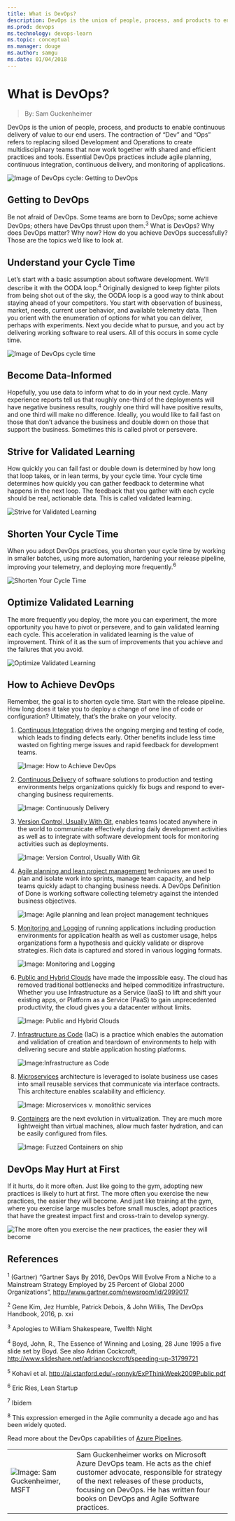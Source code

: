 ```yaml
---
title: What is DevOps?
description: DevOps is the union of people, process, and products to enable continuous delivery of value to our end users.
ms.prod: devops
ms.technology: devops-learn
ms.topic: conceptual
ms.manager: douge
ms.author: samgu
ms.date: 01/04/2018
---
```


# What is DevOps?

> By: Sam Guckenheimer

DevOps is the union of people, process, and products to enable continuous delivery of value to our end users. The contraction of “Dev” and “Ops” refers to replacing siloed Development and Operations to create multidisciplinary teams that now work together with shared and efficient practices and tools. Essential DevOps practices include agile planning, continuous integration, continuous delivery, and monitoring of applications.

![Image of DevOps cycle: Getting to DevOps](_img/devops-cycle.png)

## Getting to DevOps

Be not afraid of DevOps. Some teams are born to DevOps; some achieve DevOps; others have DevOps thrust upon them.<sup>3</sup> What is DevOps? Why does DevOps matter? Why now? How do you achieve DevOps successfully? Those are the topics we’d like to look at.

## Understand your Cycle Time

Let’s start with a basic assumption about software development. We’ll describe it with the OODA loop.<sup>4</sup> Originally designed to keep fighter pilots from being shot out of the sky, the OODA loop is a good way to think about staying ahead of your competitors. You start with observation of business, market, needs, current user behavior, and available telemetry data. Then you orient with the enumeration of options for what you can deliver, perhaps with experiments. Next you decide what to pursue, and you act by delivering working software to real users. All of this occurs in some cycle time.

![Image of DevOps cycle time](_img/devops-road.png)

## Become Data-Informed

Hopefully, you use data to inform what to do in your next cycle. Many experience reports tell us that roughly one-third of the deployments will have negative business results, roughly one third will have positive results, and one third will make no difference. Ideally, you would like to fail fast on those that don’t advance the business and double down on those that support the business. Sometimes this is called pivot or persevere.

## Strive for Validated Learning

How quickly you can fail fast or double down is determined by how long that loop takes, or in lean terms, by your cycle time. Your cycle time determines how quickly you can gather feedback to determine what happens in the next loop. The feedback that you gather with each cycle should be real, actionable data. This is called validated learning.

![Strive for Validated Learning](_img/devops-road-validated-learning.png)

## Shorten Your Cycle Time

When you adopt DevOps practices, you shorten your cycle time by working in smaller batches, using more automation, hardening your release pipeline, improving your telemetry, and deploying more frequently.<sup>6</sup>

![Shorten Your Cycle Time](_img/devops-road-shorten-cycle-time.png)

## Optimize Validated Learning

The more frequently you deploy, the more you can experiment, the more opportunity you have to pivot or persevere, and to gain validated learning each cycle. This acceleration in validated learning is the value of improvement. Think of it as the sum of improvements that you achieve and the failures that you avoid.

![Optimize Validated Learning](_img/devops-road-optimize-learning.png)

## How to Achieve DevOps

Remember, the goal is to shorten cycle time. Start with the release pipeline. How long does it take you to deploy a change of one line of code or configuration? Ultimately, that’s the brake on your velocity.

1. [Continuous Integration](what-is-continuous-integration.md) drives the ongoing merging and testing of code, which leads to finding defects early. Other benefits include less time wasted on fighting merge issues and rapid feedback for development teams.

   ![Image: How to Achieve DevOps](_img/devops-build-success.png)

2. [Continuous Delivery](what-is-continuous-delivery.md) of software solutions to production and testing environments helps organizations quickly fix bugs and respond to ever-changing business requirements.

   ![Image: Continuously Delivery](_img/devops-continuous-delivery.png)

3. [Version Control, Usually With Git](git/what-is-git.md), enables teams located anywhere in the world to communicate effectively during daily development activities as well as to integrate with software development tools for monitoring activities such as deployments.

   ![Image: Version Control, Usually With Git](_img/devops-version-control.png)

4. [Agile planning and lean project management](agile/what-is-agile.md) techniques are used to plan and isolate work into sprints, manage team capacity, and help teams quickly adapt to changing business needs. A DevOps Definition of Done is working software collecting telemetry against the intended business objectives.

   ![Image: Agile planning and lean project management techniques](_img/devops-kanban.png)

5. [Monitoring and Logging](what-is-monitoring.md) of running applications including production environments for application health as well as customer usage, helps organizations form a hypothesis and quickly validate or disprove strategies. Rich data is captured and stored in various logging formats.

   ![Image: Monitoring and Logging](_img/devops-monitor.png)

6. [Public and Hybrid Clouds](https://azure.microsoft.com/overview/what-is-azure/) have made the impossible easy. The cloud has removed traditional bottlenecks and helped commoditize infrastructure. Whether you use Infrastructure as a Service (IaaS) to lift and shift your existing apps, or Platform as a Service (PaaS) to gain unprecedented productivity, the cloud gives you a datacenter without limits.

   ![Image: Public and Hybrid Clouds](_img/devops-public-clouds.png)

7. [Infrastructure as Code](what-is-infrastructure-as-code.md) (IaC) is a practice which enables the automation and validation of creation and teardown of environments to help with delivering secure and stable application hosting platforms.

   ![Image:Infrastructure as Code](_img/devops-iac.png)

8. [Microservices](what-are-microservices.md) architecture is leveraged to isolate business use cases into small reusable services that communicate via interface contracts. This architecture enables scalability and efficiency.

   ![Image: Microservices v. monolithic services](_img/devops-microservices.png)

9. [Containers](https://azure.microsoft.com/services/container-service/) are the next evolution in virtualization. They are much more lightweight than virtual machines, allow much faster hydration, and can be easily configured from files.

   ![Image: Fuzzed Containers on ship](_img/devops-containers.png)

## DevOps May Hurt at First

If it hurts, do it more often. Just like going to the gym, adopting new practices is likely to hurt at first. The more often you exercise the new practices, the easier they will become. And just like training at the gym, where you exercise large muscles before small muscles, adopt practices that have the greatest impact first and cross-train to develop synergy.

![The more often you exercise the new practices, the easier they will become](_img/devops-build-strength.png)

## References

<sup>1</sup> (Gartner) “Gartner Says By 2016, DevOps Will Evolve From a Niche to a Mainstream Strategy Employed by 25 Percent of Global 2000 Organizations”, http://www.gartner.com/newsroom/id/2999017

<sup>2</sup> Gene Kim, Jez Humble, Patrick Debois, & John Willis, The DevOps Handbook, 2016, p. xxi

<sup>3</sup> Apologies to William Shakespeare, Twelfth Night

<sup>4</sup> Boyd, John, R., The Essence of Winning and Losing, 28 June 1995 a five slide set by Boyd. See also Adrian Cockcroft, http://www.slideshare.net/adriancockcroft/speeding-up-31799721

<sup>5</sup> Kohavi et al. http://ai.stanford.edu/~ronnyk/ExPThinkWeek2009Public.pdf

<sup>6</sup> Eric Ries, Lean Startup

<sup>7</sup> Ibidem

<sup>8</sup> This expression emerged in the Agile community a decade ago and has been widely quoted.

Read more about the DevOps capabilities of [Azure Pipelines](https://azure.microsoft.com/en-us/services/devops/pipelines/).

|                                                         |                                                                                                                                                                                                                                                       |
| ------------------------------------------------------- | ----------------------------------------------------------------------------------------------------------------------------------------------------------------------------------------------------------------------------------------------------- |
| ![Image: Sam Guckenheimer, MSFT](_img/samgu-avatar.jpg) | Sam Guckenheimer works on Microsoft Azure DevOps team. He acts as the chief customer advocate, responsible for strategy of the next releases of these products, focusing on DevOps. He has written four books on DevOps and Agile Software practices. |
